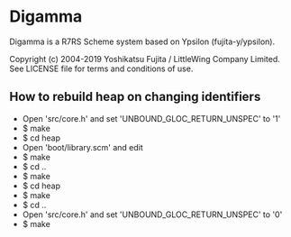# Digamma

Digamma is a R7RS Scheme system based on Ypsilon (fujita-y/ypsilon).

Copyright (c) 2004-2019 Yoshikatsu Fujita / LittleWing Company Limited.
See LICENSE file for terms and conditions of use.

## How to rebuild heap on changing identifiers

* Open 'src/core.h' and set 'UNBOUND_GLOC_RETURN_UNSPEC' to '1'
* $ make
* $ cd heap
* Open 'boot/library.scm' and edit
* $ make
* $ cd ..
* $ make
* $ cd heap
* $ make
* $ cd ..
* Open 'src/core.h' and set 'UNBOUND_GLOC_RETURN_UNSPEC' to '0'
* $ make
